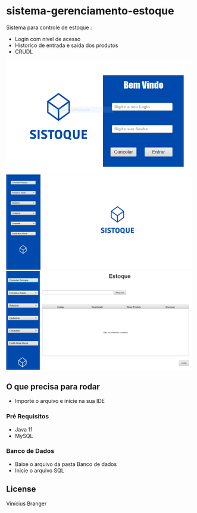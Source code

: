# sistema-gerenciamento-estoque

Sistema para controle de estoque :

* Login com nível de acesso
* Historico de entrada e saida dos produtos 
* CRUDL  


<img src="https://github.com/vinibranger/sistema-gerenciamento-estoque/blob/main/Telas/tela%20logi.png" width="500" width="auto"><img src="https://github.com/vinibranger/sistema-gerenciamento-estoque/blob/main/Telas/tela%20inial.png" width="500" width="auto">
<img src="https://github.com/vinibranger/sistema-gerenciamento-estoque/blob/main/Telas/consuestoq.png" width="500" width="auto">

## O que precisa para rodar

* Importe o arquivo e inicie na sua IDE 

### Pré Requisitos

* Java 11
* MySQL

### Banco de Dados

* Baixe o arquivo da pasta Banco de dados
* Inicie o arquivo SQL 


## License

Vinícius Branger